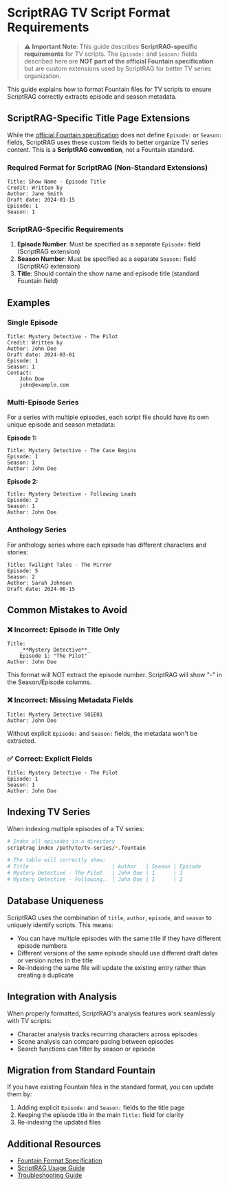 # ScriptRAG TV Script Format Requirements

> **⚠️ Important Note**: This guide describes **ScriptRAG-specific requirements** for TV scripts. The `Episode:` and `Season:` fields described here are **NOT part of the official Fountain specification** but are custom extensions used by ScriptRAG for better TV series organization.

This guide explains how to format Fountain files for TV scripts to ensure ScriptRAG correctly extracts episode and season metadata.

## ScriptRAG-Specific Title Page Extensions

While the [official Fountain specification](https://fountain.io/) does not define `Episode:` or `Season:` fields, ScriptRAG uses these custom fields to better organize TV series content. This is a **ScriptRAG convention**, not a Fountain standard.

### Required Format for ScriptRAG (Non-Standard Extensions)

```fountain
Title: Show Name - Episode Title
Credit: Written by
Author: Jane Smith
Draft date: 2024-01-15
Episode: 1
Season: 1
```

### ScriptRAG-Specific Requirements

1. **Episode Number**: Must be specified as a separate `Episode:` field (ScriptRAG extension)
2. **Season Number**: Must be specified as a separate `Season:` field (ScriptRAG extension)
3. **Title**: Should contain the show name and episode title (standard Fountain field)

## Examples

### Single Episode

```fountain
Title: Mystery Detective - The Pilot
Credit: Written by
Author: John Doe
Draft date: 2024-03-01
Episode: 1
Season: 1
Contact:
    John Doe
    john@example.com
```

### Multi-Episode Series

For a series with multiple episodes, each script file should have its own unique episode and season metadata:

**Episode 1:**

```fountain
Title: Mystery Detective - The Case Begins
Episode: 1
Season: 1
Author: John Doe
```

**Episode 2:**

```fountain
Title: Mystery Detective - Following Leads
Episode: 2
Season: 1
Author: John Doe
```

### Anthology Series

For anthology series where each episode has different characters and stories:

```fountain
Title: Twilight Tales - The Mirror
Episode: 5
Season: 2
Author: Sarah Johnson
Draft date: 2024-06-15
```

## Common Mistakes to Avoid

### ❌ Incorrect: Episode in Title Only

```fountain
Title:
    _**Mystery Detective**_
    Episode 1: "The Pilot"
Author: John Doe
```

This format will NOT extract the episode number. ScriptRAG will show "-" in the Season/Episode columns.

### ❌ Incorrect: Missing Metadata Fields

```fountain
Title: Mystery Detective S01E01
Author: John Doe
```

Without explicit `Episode:` and `Season:` fields, the metadata won't be extracted.

### ✅ Correct: Explicit Fields

```fountain
Title: Mystery Detective - The Pilot
Episode: 1
Season: 1
Author: John Doe
```

## Indexing TV Series

When indexing multiple episodes of a TV series:

```bash
# Index all episodes in a directory
scriptrag index /path/to/tv-series/*.fountain

# The table will correctly show:
# Title                           | Author   | Season | Episode
# Mystery Detective - The Pilot   | John Doe | 1      | 1
# Mystery Detective - Following.. | John Doe | 1      | 2
```

## Database Uniqueness

ScriptRAG uses the combination of `title`, `author`, `episode`, and `season` to uniquely identify scripts. This means:

- You can have multiple episodes with the same title if they have different episode numbers
- Different versions of the same episode should use different draft dates or version notes in the title
- Re-indexing the same file will update the existing entry rather than creating a duplicate

## Integration with Analysis

When properly formatted, ScriptRAG's analysis features work seamlessly with TV scripts:

- Character analysis tracks recurring characters across episodes
- Scene analysis can compare pacing between episodes
- Search functions can filter by season or episode

## Migration from Standard Fountain

If you have existing Fountain files in the standard format, you can update them by:

1. Adding explicit `Episode:` and `Season:` fields to the title page
2. Keeping the episode title in the main `Title:` field for clarity
3. Re-indexing the updated files

## Additional Resources

- [Fountain Format Specification](https://fountain.io/)
- [ScriptRAG Usage Guide](usage.md)
- [Troubleshooting Guide](troubleshooting.md)
